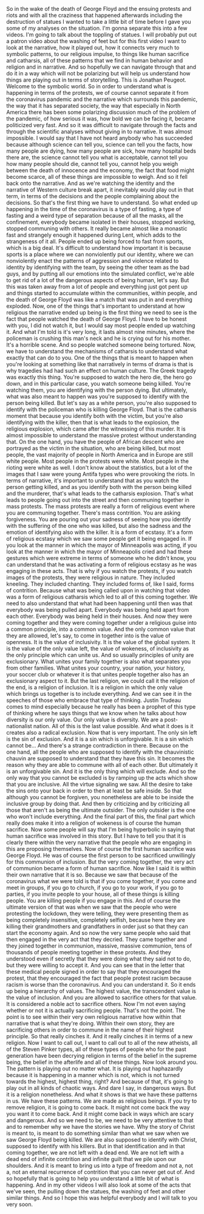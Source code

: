  So in the wake of the death of George Floyd and the ensuing protests and riots and with all the craziness that happened afterwards including the destruction of statues I wanted to take a little bit of time before I gave you some of my analyses on the situation. I'm gonna separate this into a few videos. I'm going to talk about the toppling of statues. I will probably put out a patron video about the washing of feet but for this first video I want to look at the narrative, how it played out, how it connects very much to symbolic patterns, to our religious impulse, to things like human sacrifice and catharsis, all of these patterns that we find in human behavior and religion and in narrative. And so hopefully we can navigate through that and do it in a way which will not be polarizing but will help us understand how things are playing out in terms of storytelling. This is Jonathan Peugeot. Welcome to the symbolic world. So in order to understand what is happening in terms of the protests, we of course cannot separate it from the coronavirus pandemic and the narrative which surrounds this pandemic, the way that it has separated society, the way that especially in North America there has been some polarizing discussion much of the problem of the pandemic, of how serious it was, how bold we can be facing it, became politicized very fast. And so it was difficult to navigate through the facts and through the scientific analyses without giving in to narrative. It was almost impossible. I would say that I have not heard anybody who has succeeded because although science can tell you, science can tell you the facts, how many people are dying, how many people are sick, how many hospital beds there are, the science cannot tell you what is acceptable, cannot tell you how many people should die, cannot tell you, cannot help you weigh between the death of innocence and the economy, the fact that food might become scarce, all of these things are impossible to weigh. And so it fell back onto the narrative. And as we're watching the identity and the narrative of Western culture break apart, it inevitably would play out in that term, in terms of the decisions and the people complaining about the decisions. So that's the first thing we have to understand. So what ended up happening in the time of the coronavirus is a type of fasting, a type of fasting and a weird type of separation because of all the masks, all the confinement, everybody became isolated in their houses, stopped working, stopped communing with others. It really became almost like a monastic fast and strangely enough it happened during Lent, which adds to the strangeness of it all. People ended up being forced to fast from sports, which is a big deal. It's difficult to understand how important it is because sports is a place where we can nonviolently put our identity, where we can nonviolently enact the patterns of aggression and violence related to identity by identifying with the team, by seeing the other team as the bad guys, and by putting all our emotions into the simulated conflict, we're able to get rid of a lot of the dangerous aspects of being human, let's say. But this was taken away from a lot of people and everything just got pent up and things started to accumulate within the communities, within people, and the death of George Floyd was like a match that was put in and everything exploded. Now, one of the things that's important to understand at how religious the narrative ended up being is the first thing we need to see is the fact that people watched the death of George Floyd. I have to be honest with you, I did not watch it, but I would say most people ended up watching it. And what I'm told is it's very long, it lasts almost nine minutes, where the policeman is crushing this man's neck and he is crying out for his mother. It's a horrible scene. And so people watched someone being tortured. Now, we have to understand the mechanisms of catharsis to understand what exactly that can do to you. One of the things that is meant to happen when you're looking at something like that narratively in terms of drama is that is why tragedies had had such an effect on human culture. The Greek tragedy was exactly this thing. You're supposed to watch the hero die, the hero go down, and in this particular case, you watch someone being killed. You're watching them, you are identifying with the person dying. But ultimately, what was also meant to happen was you're supposed to identify with the person being killed. But let's say as a white person, you're also supposed to identify with the policeman who is killing George Floyd. That is the catharsis moment that because you identify both with the victim, but you're also identifying with the killer, then that is what leads to the explosion, the religious explosion, which came after the witnessing of this murder. It is almost impossible to understand the massive protest without understanding that. On the one hand, you have the people of African descent who are portrayed as the victim in the situation, who are being killed, but most people, the vast majority of people in North America and in Europe are still white people. Most people in the protests were white. Most people in the rioting were white as well. I don't know about the statistics, but a lot of the images that I saw were young Antifa types who were provoking the riots. In terms of narrative, it's important to understand that as you watch the person getting killed, and as you identify both with the person being killed and the murderer, that's what leads to the catharsis explosion. That's what leads to people going out into the street and then communing together in mass protests. The mass protests are really a form of religious event where you are communing together. There's mass contrition. You are asking forgiveness. You are pouring out your sadness of seeing how you identify with the suffering of the one who was killed, but also the sadness and the emotion of identifying also with the killer. It is a form of ecstasy. It's a form of religious ecstasy which we saw some people get it being engaged in. If you look at the manner in which the mayor of Minneapolis was acting, if you look at the manner in which the mayor of Minneapolis cried and had these gestures which were extreme in terms of someone who he didn't know, you can understand that he was activating a form of religious ecstasy as he was engaging in these acts. That is why if you watch the protests, if you watch images of the protests, they were religious in nature. They included kneeling. They included chanting. They included forms of, like I said, forms of contrition. Because what was being called upon in watching that video was a form of religious catharsis which led to all of this coming together. We need to also understand that what had been happening until then was that everybody was being pulled apart. Everybody was being held apart from each other. Everybody was being held in their houses. And now they were coming together and they were coming together under a religious guise into a common principle, into a common value. And the only common value that they are allowed, let's say, to come in together into is the value of openness. It is the value of inclusivity. It is the value of the global system. It is the value of the only value left, the value of wokeness, of inclusivity as the only principle which can unite us. And so usually principles of unity are exclusionary. What unites your family together is also what separates you from other families. What unites your country, your nation, your history, your soccer club or whatever it is that unites people together also has an exclusionary aspect to it. But the last religion, we could call it the religion of the end, is a religion of inclusion. It is a religion in which the only value which brings us together is to include everything. And we can see it in the speeches of those who embrace that type of thinking. Justin Trudeau comes to mind especially because he really has been a prophet of this type of thinking where he says things that we know when he talks about how diversity is our only value. Our only value is diversity. We are a post-nationalist nation. All of this is the last value possible. And what it does is it creates also a radical exclusion. Now that is very important. The only sin left is the sin of exclusion. And it is a sin which is unforgivable. It is a sin which cannot be... And there's a strange contradiction in there. Because on the one hand, all the people who are supposed to identify with the chauvinistic chauvin are supposed to understand that they have this sin. It becomes the reason why they are able to commune with all of each other. But ultimately it is an unforgivable sin. And it is the only thing which will exclude. And so the only way that you cannot be excluded is by ramping up the acts which show that you are inclusive. All the virtue signaling we saw. All the desire to take the sins onto your back in order to then at least be safe inside. So that although you cannot be forgiven, you nonetheless are able to be inside the inclusive group by doing that. And then by criticizing and by criticizing all those that aren't as being the ultimate outsider. The only outsider is the one who won't include everything. And the final part of this, the final part which really does make it into a religion of wokeness is of course the human sacrifice. Now some people will say that I'm being hyperbolic in saying that human sacrifice was involved in this story. But I have to tell you that it is clearly there within the very narrative that the people who are engaging in this are proposing themselves. Now of course the first human sacrifice was George Floyd. He was of course the first person to be sacrificed unwillingly for this communion of inclusion. But the very coming together, the very act of communion became a form of human sacrifice. Now like I said it is within their own narrative that it is so. Because we saw that because of the coronavirus what we were told is that if you come together, if you come and meet in groups, if you go to church, if you go to your work, if you go to parties, if you invite people to your house, all of these things is killing people. You are killing people if you engage in this. And of course the ultimate version of that was when we saw that the people who were protesting the lockdown, they were telling, they were presenting them as being completely insensitive, completely selfish, because here they are killing their grandmothers and grandfathers in order just so that they can start the economy again. And so now the very same people who said that then engaged in the very act that they decried. They came together and they joined together in communion, massive, massive communion, tens of thousands of people meeting together in these protests. And they understood even if secretly that they were doing what they said not to do, but they were willing to accept it. And you can see that in the letter that these medical people signed in order to say that they encouraged the protest, that they encouraged the fact that people protest racism because racism is worse than the coronavirus. And you can understand it. So it ends up being a hierarchy of values. The highest value, the transcendent value is the value of inclusion. And you are allowed to sacrifice others for that value. It is considered a noble act to sacrifice others. Now I'm not even saying whether or not it is actually sacrificing people. That's not the point. The point is to see within their very own religious narrative how within that narrative that is what they're doing. Within their own story, they are sacrificing others in order to commune in the name of their highest principle. So that really cinches it. And it really cinches it in terms of a new religion. Now I want to call out, I want to call out to all of the new atheists, all of the Steven Pinker types, all of these types of people who for the past generation have been decrying religion in terms of the belief in the supreme being, the belief in the afterlife and all of these things. Now look around you. The pattern is playing out no matter what. It is playing out haphazardly because it is happening in a manner which is not, which is not turned towards the highest, highest thing, right? And because of that, it's going to play out in all kinds of chaotic ways. And dare I say, in dangerous ways. But it is a religion nonetheless. And what it shows is that we have these patterns in us. We have these patterns. We are made as religious beings. If you try to remove religion, it is going to come back. It might not come back the way you want it to come back. And it might come back in ways which are scary and dangerous. And so we need to be, we need to be very attentive to that and to remember why we have the stories we have. Why the story of Christ is meant to, is meant to do something similar than what we saw when we saw George Floyd being killed. We are also supposed to identify with Christ, supposed to identify with his killers. But in that identification and in that coming together, we are not left with a dead end. We are not left with a dead end of infinite contrition and infinite guilt that we pile upon our shoulders. And it is meant to bring us into a type of freedom and not a, not a, not an eternal recurrence of contrition that you can never get out of. And so hopefully that is going to help you understand a little bit of what is happening. And in my other videos I will also look at some of the acts that we've seen, the pulling down the statues, the washing of feet and other similar things. And so I hope this was helpful everybody and I will talk to you very soon.